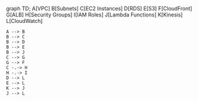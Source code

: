 graph TD;
    A[VPC]
    B[Subnets]
    C[EC2 Instances]
    D[RDS]
    E[S3]
    F[CloudFront]
    G[ALB]
    H[Security Groups]
    I[IAM Roles]
    J[Lambda Functions]
    K[Kinesis]
    L[CloudWatch]

    A --> B
    B --> C
    B --> D
    B --> E
    B --> J
    C --> G
    G --> F
    C -.-> H
    H -.-> I
    D --> L
    E --> L
    K --> J
    J --> L

